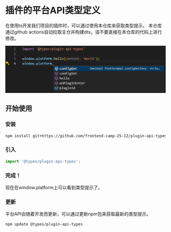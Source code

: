 # 插件的平台API类型定义
在使用ts开发我们项目的插件时，可以通过使用本仓库来获取类型提示。
本仓库通过github actions自动拉取主仓并构建dts，请不要直接在本仓库的代码上进行修改。

![](./demo.png)

## 开始使用

### 安装
```bash
npm install git+https://github.com/frontend-camp-25-12/plugin-api-types
```

### 引入
```typescript
import '@types/plugin-api-types';
```

### 完成！
现在在window.platform上可以看到类型提示了。

### 更新
平台API会随着开发而更新，可以通过更新npm包来获取最新的类型提示。
```bash
npm update @types/plugin-api-types
```
